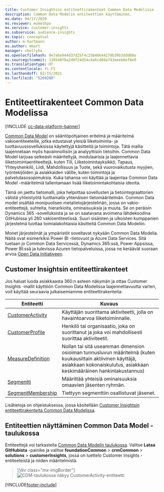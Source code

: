 ```yaml
---
title: Customer Insightsin entiteettirakenteet Common Data Modelissa
description: Common Data Modelin entiteettien käyttäminen.
ms.date: 04/17/2020
ms.reviewer: mukeshpo
ms.service: customer-insights
ms.subservice: audience-insights
ms.topic: conceptual
author: m-hartmann
ms.author: mhart
manager: shellyha
ms.openlocfilehash: 9e7a6e944d37d25f4c25846644278b39b3ddd08e
ms.sourcegitcommit: 139548f8a2d0f24d54c4a6c404a743eeeb8ef8e0
ms.translationtype: HT
ms.contentlocale: fi-FI
ms.lasthandoff: 02/15/2021
ms.locfileid: "5269280"
---
```

# <a name="entity-schemas-in-common-data-model"></a>Entiteettirakenteet Common Data Modelissa

[!INCLUDE [cc-data-platform-banner](../includes/cc-data-platform-banner.md)]

[Common Data Model](https://docs.microsoft.com/common-data-model/) on sääntöpohjainen eritelmä ja määritelmä vakioentiteeteille, jotka edustavat yleisiä liiketoiminta- ja tuottavuussovelluksissa käytettyjä käsitteitä ja toimintoja. Tätä mallia laajennetaan myös havainnollisiin ja analyyttisiin tietoihin. Common Data Model tarjoaa selkeästi määriteltyjä, modulaarisia ja laajennettavia liiketoimintaentiteettejä, kuten Tili, Liiketoimintayksikkö, Tapaus, Yhteyshenkilö, Liidi, Mahdollisuus ja Tuote, sekä vuorovaikutusta myyjien, työntekijöiden ja asiakkaiden välille, kuten toimintoja ja palvelutasosopimuksia. Kuka tahansa voi käyttää ja laajentaa Common Data Model -määritelmiä tallentamaan lisää liiketoimintakohtaisia ideoita.

Tämä on jaettu tietomalli, joka helpottaa sovellusten ja tietointegraattorien välistä yhteistyötä tuottamalla yhtenäisen tietomääritelmän. Common Data model sisältää monipuolisen metatietojärjestelmän, jossa on vakio-entiteettejä, suhteita, hierarkioita, ominaisuuksia ja muuta. Se on peräisin Dynamics 365 -sovelluksista ja se on saatavana avoimena lähdekoodina GitHubissa yli 260 vakioentiteetissä. Suuri sisäisten ja ulkoisten kumppanien järjestelmä tuottaa toimialakohtaisia käsitteitä Common Data Modeliin.

Monet järjestelmät ja ympäristöt soveltavat nykyään Common Data Modelia. Näitä ovat esimerkiksi Power BI -tietovuot ja Azure Data Services. Sitä tuetaan jo Common Data Servicessä, Dynamics 365:ssä, Power Appsissa, Power BI:ssä ja tulevissa Azuren tietopalveluissa, jossa ne keräävät suoraan arvoa [Open Data Initiativeen](https://www.microsoft.com/open-data-initiative).

## <a name="customer-insights-entity-schemas"></a>Customer Insightsin entiteettirakenteet

Jos haluat luoda asiakkaasta 360:n asteen näkymän ja ottaa Customer Insights -mallit käyttöön Common Data Modelissa laajennettavuutta varten, voit käyttää seuraavia julkaisemiamme entiteettirakenteita:

| Entiteetti | Kuvaus |
|---------|---------|
|[CustomerActivity](https://docs.microsoft.com/common-data-model/schema/core/applicationcommon/foundationcommon/crmcommon/solutions/customerinsights/customeractivity) | Käyttäjän suorittama aktiviteetti, jolla on havaintoarvoa liiketoiminnalle. |
|[CustomerProfile](https://docs.microsoft.com/common-data-model/schema/core/applicationcommon/foundationcommon/crmcommon/solutions/customerinsights/customerprofile) | Henkilö tai organisaatio, joka on suorittanut ja joka voi mahdollisesti suorittaa aktiviteetit. |
|[MeasureDefinition](https://docs.microsoft.com/common-data-model/schema/core/applicationcommon/foundationcommon/crmcommon/solutions/customerinsights/measuredefinition) | Nollan tai sitä useamman dimension osioiman tunnusluvun määritelmä (kuten kuukausittain aktiivinen käyttäjä, asiakkaan kokonaiskulutus, asiakkaan keskimääräinen hankintakustannus) |
|[Segmentti ](https://docs.microsoft.com/common-data-model/schema/core/applicationcommon/foundationcommon/crmcommon/solutions/customerinsights/segment) | Määrittää yhteisiä ominaisuuksia omaavien jäsenten ryhmän. |
|[SegmentMembership](https://docs.microsoft.com/common-data-model/schema/core/applicationcommon/foundationcommon/crmcommon/solutions/customerinsights/segmentmembership) | Tiettyyn segmenttiin osallistuvat jäsenet. |

Lisätietoja on ohjeistuksessa, jossa käsitellään [Customer Insightsin entiteettirakenteita Common Data Modelissa](https://docs.microsoft.com/common-data-model/schema/core/applicationcommon/foundationcommon/crmcommon/solutions/customerinsights/overview).

## <a name="view-entities-using-the-common-data-model-entity-navigator"></a>Entiteettien näyttäminen Common Data Model -taulukossa

Entiteettejä voi tarkastella [Common Data Modelin taulukossa](https://microsoft.github.io/CDM/). Valitse **Lataa GitHubista** -painike ja valitse **foundationCommon** > **crmCommon** > **solutions** > **customerInsights**, jossa on luettelo Customer Insights -entiteeteistä ja niiden määritelmistä.
> [!div class="mx-imgBorder"]
> ![CDM-taulukossa näkyy CustomerActivity-entiteetti](media/CDM-entity-navigator.png "CDM-taulukossa näkyy CustomerActivity-entiteetti")


[!INCLUDE[footer-include](../includes/footer-banner.md)]